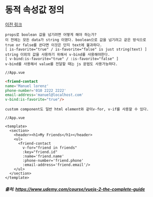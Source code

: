 # 동적 속성값 정의
[이전 링크](https://github.com/Jungsangjin0/til/tree/master/vue/props)

```
props로 boolean 값을 넘기려면 어떻게 해야 하는가? 
이 전에는 모든 data가 string 이였다. boolean으로 값을 넘기려고 같은 방식으로 
true or false를 쓴다면 이것은 단지 text에 불과하다.
[ is-favorite="true" / is-favorite="false" is just string(text) ]
string 이외의 값을 사용하기 위해서 v-bind를 사용해야한다.
[ v-bind:is-favorite="true" / :is-favorite="false" ]
v-bind를 사용해서 value를 전달할 때는 js 문법도 사용가능하다.
```

```html
//App.vue

<friend-contact
name='Manuel lorenz'
phone-number='010 2222 2222'
email-address='manuel@localhost.com'
v-bind:is-favorite="true"/>
```
```
custom component도 일반 html element와 같이v-for, v-if를 사용할 수 있다.
```

```vue
//App.vue

<template>
  <section>
    <header><h1>My Friends</h1></header>
    <ul>
      <friend-contact
        v-for="friend in friends"
        :key="friend.id"
        :name='friend.name'
        :phone-number='friend.phone'
        :email-address='friend.email'/>
    </ul>
  </section>
</template>
```


##### 출처: https://www.udemy.com/course/vuejs-2-the-complete-guide
